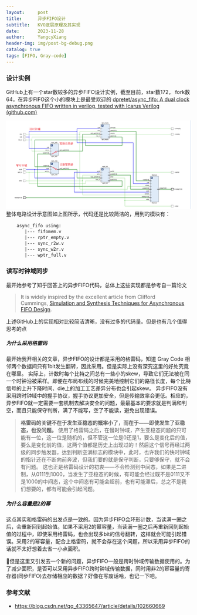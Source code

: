 ```yaml
---
layout:     post
title:      异步FIFO设计
subtitle:   KVO底层原理及其实现
date:       2023-11-28
author:     YangcyXiang
header-img: img/post-bg-debug.png
catalog: true
tags: [FIFO, Gray-code]
---
```


### 设计实例
GitHub上有一个star数较多的异步FIFO设计实例，截至目前，star数172， fork数64，在异步FIFO这个小的模块上是最受欢迎的
[dpretet/async_fifo: A dual clock asynchronous FIFO written in verilog, tested with Icarus Verilog (github.com)](https://github.com/dpretet/async_fifo)

![异步FIFO schematic](<img/2023-11/asynchronous-FIFO-schematic.png>)
整体电路设计示意图如上图所示，代码还是比较简洁的，用到的模块有：
```text
    async_fifo using:
       |--- fifomem.v
       |--- rptr_empty.v
       |--- sync_r2w.v
       |--- sync_w2r.v
       |--- wptr_full.v
```

### 读写时钟域同步
最开始参考了知乎回答上的异步FIFO代码，总体上这些实现都是参考自一篇论文
>It is widely inspired by the excellent article from Clifford Cummings, [Simulation and Synthesis Techniques for Asynchronous FIFO Design](http://www.sunburst-design.com/papers/CummingsSNUG2002SJ_FIFO1.pdf).

上述GitHub上的实现相对比较简洁清晰，没有过多的代码量。但是也有几个值得思考的点

##### 为什么采用格雷码
最开始我开相关的文章，异步FIFO的设计都是采用的格雷码，知道 Gray Code 相邻两个数据间只有1bit发生翻转，因此采用。但是实际上没有深究这里的好处究竟在哪里。
实际上，计数时每个比特之间总有一些小的skew，导致它们无法被在同一个时钟沿被采样。即便在布局布线的时候完美地控制它们的路径长度，每个比特信号的上升下降时间、die上的加工工艺差异分布也会引起skew。
异步FIFO没有采用跨时钟域中的握手协议，握手协议更加安全，但是传输效率会更低。相应的，异步FIFO就一定需要一套机制去解决安全的问题，最最基本的要求就是判满和判空，而且只能保守判断，满了不能写，空了不能读，避免出现错误。

> **格雷码的关键不在于发生亚稳态的概率小了，而在于——即使发生了亚稳态，也没问题。**
使用了格雷码之后，在慢时钟域，产生亚稳态问题的只可能有一位，这一位是随机的，但不管这一位是0还是1，要么是变化后的值，要么是变化前的值，这两个值都是历史上出现过的！然后这个信号再经过两级的同步触发器，达到判断空满标志的模块中，此时，也许我们的快时钟域的指针还在不断向前奔波，但我们要的就是保守判断，只要够保守，就不会有问题。
这也正是格雷码设计的初衷——不会检测到中间态，如果是二进制，从0111到1000，当发生了亚稳态的时候，有可能会经过既不是0111又不是1000的中间态，这个中间态有可能会超前，也有可能滞后，总之不是我们想要的，都有可能会引起问题。

##### 为什么容量是2的幂
这点其实和格雷码的出发点是一致的。因为异步FIFO会环形计数，当读满一圈之后，会重新回到起始值。如果不采用2的幂容量，当读满一圈之后再重新回到起始值的过程中，即使采用格雷码，也会出现多bit的信号翻转，这样就会可能引起错误。采用2的幂容量，配合上格雷码，就不会存在这个问题，所以采用异步FIFO的话就不太好想着去省一小点面积。

📌但是这里又引发去一个新的问题，异步FIFO一般是跨时钟域传输数据使用的。为了减少面积，是否可以采用异步FIFO跨时钟域传输数据，同时用非2的幂容量的寄存器(同步FIFO)去存储相应的数据？好像在写废话哈，也记一下吧。

### 参考文献
- https://blog.csdn.net/qq_43365647/article/details/102660669